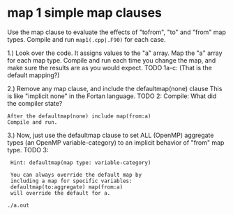 # map 1 simple map clauses



Use the map clause to evaluate the effects of "tofrom", "to" and "from" map types.
Compile and run `map1(.cpp|.F90)` for each case.

1.) Look over the code.  It assigns values to the "a" array.
    Map the "a" array for each map type.
    Compile and run each time you change the map, and make sure
    the results are as you would expect. TODO 1a-c:
    (That is the default mapping?)

2.) Remove any map clause, and include the defaultmap(none) clause
    This is like "implicit none" in the Fortan language. TODO 2:
    Compile:
    What did the compiler state? 

    After the defaultmap(none) include map(from:a)
    Compile and run.

3.) Now, just use the defaultmap clause to set ALL
    (OpenMP) aggregate types (an OpenMP variable-category)
    to an implicit behavior of "from" map type. TODO 3:


     Hint: defaultmap(map type: variable-category) 

     You can always override the default map by
     including a map for specific variables:
     defaultmap(to:aggregate) map(from:a) 
     will override the default for a.


```
./a.out
```

